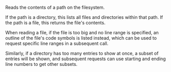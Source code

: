 Reads the contents of a path on the filesystem.

If the path is a directory, this lists all files and directories within that path.
If the path is a file, this returns the file's contents.

When reading a file, if the file is too big and no line range is specified, an outline of the file's code symbols is listed instead, which can be used to request specific line ranges in a subsequent call.

Similarly, if a directory has too many entries to show at once, a subset of entries will be shown,
and subsequent requests can use starting and ending line numbers to get other subsets.
